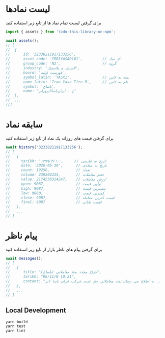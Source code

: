 # لیست نمادها

برای گرفتن لیست تمام نماد ها از تابع زیر استفاده کنید
```js
import { assets } from 'todo-this-library-on-npm';

await assets();
// [
//  {
//      id: '32338211917133256',
//      asset_code: 'IRR1YASA0101',         // کد نماد
//      group_code: 'N2',                   // گروه
//      industry: 'لاستيك و پلاستيك',
//      board: 'فهرست اوليه',
//      symbol_latin: 'YASX1',              // نماد به لاتین
//      name_latin: 'Iran Yasa Tire-R',     // نام به لاتین
//      symbol: 'پاساح',
//      name: 'ح . ايران‌ياساتايرورابر'
//  },
//  ...
//]
```

# سابقه نماد
برای گرفتن قیمت های روزانه یک نماد از تابع زیر استفاده کنید

```js
await history('32338211917133256');
// [
//   {
//     tarikh: '۱۳۹۹/۳/۱۰',     // تاریخ به فارسی
//     date: '2020-05-30',      // تاریخ به میلادی
//     count: 19256,            // تعداد
//     volume: 239302335,       // حجم معاملات
//     value: 2174536324247,    // ارزش معاملات
//     open: 9087,              // اولین قیمت
//     high: 9087,              // بیشترین قیمت
//     low: 9080,               // کمترین قیمت
//     close: 9087,             // قیمت آخرین معامله
//     final: 9087              // قیمت پایانی
//   },
//   ...
// ]
```

# پیام ناظر
برای گرفتن پیام های ناظر بازار از تابع زیر استفاده کنید

```js
await messages();
// [
//   {
//      title: "حراج مجدد نماد معاملاتي (پاساح)",
//      tarikh: "98/11/8 10:21",
//      content: "به اطلاع مي رساند،نماد معاملاتي حق تقدم شركت ايران ياسا تاير ..."
//   },
//   ...
// ]
```

## Local Development

```bash
yarn build
yarn test
yarn lint
```